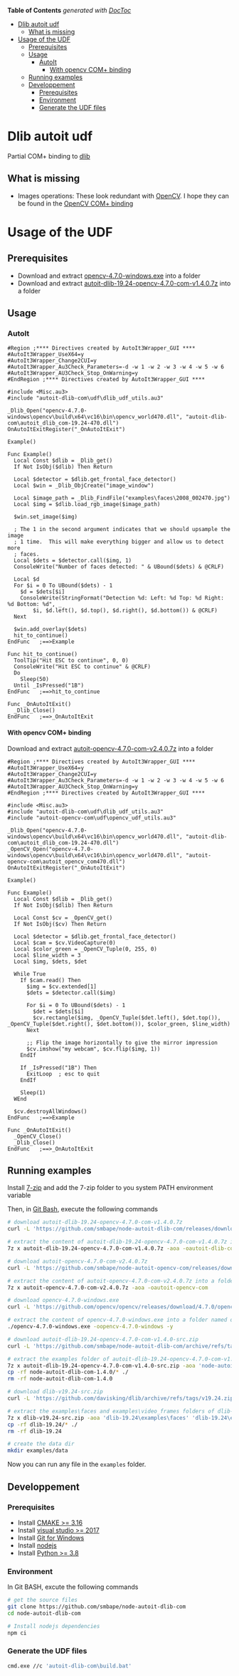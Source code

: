 <!-- START doctoc generated TOC please keep comment here to allow auto update -->
<!-- DON'T EDIT THIS SECTION, INSTEAD RE-RUN doctoc TO UPDATE -->
**Table of Contents**  *generated with [DocToc](https://github.com/thlorenz/doctoc)*

- [Dlib autoit udf](#dlib-autoit-udf)
  - [What is missing](#what-is-missing)
- [Usage of the UDF](#usage-of-the-udf)
  - [Prerequisites](#prerequisites)
  - [Usage](#usage)
    - [AutoIt](#autoit)
      - [With opencv COM+ binding](#with-opencv-com-binding)
  - [Running examples](#running-examples)
  - [Developpement](#developpement)
    - [Prerequisites](#prerequisites-1)
    - [Environment](#environment)
    - [Generate the UDF files](#generate-the-udf-files)

<!-- END doctoc generated TOC please keep comment here to allow auto update -->

# Dlib autoit udf

Partial COM+ binding to [dlib](http://dlib.net/)

## What is missing
  - Images operations: These look redundant with [OpenCV](https://opencv.org/). I hope they can be found in the [OpenCV COM+ binding](https://github.com/smbape/node-autoit-dlib-com)

# Usage of the UDF

## Prerequisites

  - Download and extract [opencv-4.7.0-windows.exe](https://opencv.org/releases/) into a folder
  - Download and extract [autoit-dlib-19.24-opencv-4.7.0-com-v1.4.0.7z](https://github.com/smbape/node-autoit-dlib-com/releases/download/v1.4.0/autoit-dlib-19.24-opencv-4.7.0-com-v1.4.0.7z) into a folder

## Usage

### AutoIt

```autoit
#Region ;**** Directives created by AutoIt3Wrapper_GUI ****
#AutoIt3Wrapper_UseX64=y
#AutoIt3Wrapper_Change2CUI=y
#AutoIt3Wrapper_Au3Check_Parameters=-d -w 1 -w 2 -w 3 -w 4 -w 5 -w 6
#AutoIt3Wrapper_AU3Check_Stop_OnWarning=y
#EndRegion ;**** Directives created by AutoIt3Wrapper_GUI ****

#include <Misc.au3>
#include "autoit-dlib-com\udf\dlib_udf_utils.au3"

_Dlib_Open("opencv-4.7.0-windows\opencv\build\x64\vc16\bin\opencv_world470.dll", "autoit-dlib-com\autoit_dlib_com-19.24-470.dll")
OnAutoItExitRegister("_OnAutoItExit")

Example()

Func Example()
  Local Const $dlib = _Dlib_get()
  If Not IsObj($dlib) Then Return

  Local $detector = $dlib.get_frontal_face_detector()
  Local $win = _Dlib_ObjCreate("image_window")

  Local $image_path = _Dlib_FindFile("examples\faces\2008_002470.jpg")
  Local $img = $dlib.load_rgb_image($image_path)

  $win.set_image($img)

  ; The 1 in the second argument indicates that we should upsample the image
  ; 1 time.  This will make everything bigger and allow us to detect more
  ; faces.
  Local $dets = $detector.call($img, 1)
  ConsoleWrite("Number of faces detected: " & UBound($dets) & @CRLF)

  Local $d
  For $i = 0 To UBound($dets) - 1
    $d = $dets[$i]
    ConsoleWrite(StringFormat("Detection %d: Left: %d Top: %d Right: %d Bottom: %d", _
        $i, $d.left(), $d.top(), $d.right(), $d.bottom()) & @CRLF)
  Next

  $win.add_overlay($dets)
  hit_to_continue()
EndFunc   ;==>Example

Func hit_to_continue()
  ToolTip("Hit ESC to continue", 0, 0)
  ConsoleWrite("Hit ESC to continue" & @CRLF)
  Do
    Sleep(50)
  Until _IsPressed("1B")
EndFunc   ;==>hit_to_continue

Func _OnAutoItExit()
  _Dlib_Close()
EndFunc   ;==>_OnAutoItExit
```

#### With opencv COM+ binding

Download and extract [autoit-opencv-4.7.0-com-v2.4.0.7z](https://github.com/smbape/node-autoit-opencv-com/releases/download/v2.4.0/autoit-opencv-4.7.0-com-v2.4.0.7z) into a folder

```autoit
#Region ;**** Directives created by AutoIt3Wrapper_GUI ****
#AutoIt3Wrapper_UseX64=y
#AutoIt3Wrapper_Change2CUI=y
#AutoIt3Wrapper_Au3Check_Parameters=-d -w 1 -w 2 -w 3 -w 4 -w 5 -w 6
#AutoIt3Wrapper_AU3Check_Stop_OnWarning=y
#EndRegion ;**** Directives created by AutoIt3Wrapper_GUI ****

#include <Misc.au3>
#include "autoit-dlib-com\udf\dlib_udf_utils.au3"
#include "autoit-opencv-com\udf\opencv_udf_utils.au3"

_Dlib_Open("opencv-4.7.0-windows\opencv\build\x64\vc16\bin\opencv_world470.dll", "autoit-dlib-com\autoit_dlib_com-19.24-470.dll")
_OpenCV_Open("opencv-4.7.0-windows\opencv\build\x64\vc16\bin\opencv_world470.dll", "autoit-opencv-com\autoit_opencv_com470.dll")
OnAutoItExitRegister("_OnAutoItExit")

Example()

Func Example()
  Local Const $dlib = _Dlib_get()
  If Not IsObj($dlib) Then Return

  Local Const $cv = _OpenCV_get()
  If Not IsObj($cv) Then Return

  Local $detector = $dlib.get_frontal_face_detector()
  Local $cam = $cv.VideoCapture(0)
  Local $color_green = _OpenCV_Tuple(0, 255, 0)
  Local $line_width = 3
  Local $img, $dets, $det

  While True
    If $cam.read() Then
      $img = $cv.extended[1]
      $dets = $detector.call($img)

      For $i = 0 To UBound($dets) - 1
        $det = $dets[$i]
        $cv.rectangle($img, _OpenCV_Tuple($det.left(), $det.top()), _OpenCV_Tuple($det.right(), $det.bottom()), $color_green, $line_width)
      Next

      ;; Flip the image horizontally to give the mirror impression
      $cv.imshow("my webcam", $cv.flip($img, 1))
    EndIf

    If _IsPressed("1B") Then
      ExitLoop  ; esc to quit
    EndIf

    Sleep(1)
  WEnd

  $cv.destroyAllWindows()
EndFunc   ;==>Example

Func _OnAutoItExit()
  _OpenCV_Close()
  _Dlib_Close()
EndFunc   ;==>_OnAutoItExit
```

## Running examples

Install [7-zip](https://www.7-zip.org/download.html) and add the 7-zip folder to you system PATH environment variable

Then, in [Git Bash](https://gitforwindows.org/), execute the following commands

```sh
# download autoit-dlib-19.24-opencv-4.7.0-com-v1.4.0.7z
curl -L 'https://github.com/smbape/node-autoit-dlib-com/releases/download/v1.4.0/autoit-dlib-19.24-opencv-4.7.0-com-v1.4.0.7z' -o autoit-dlib-19.24-opencv-4.7.0-com-v1.4.0.7z

# extract the content of autoit-dlib-19.24-opencv-4.7.0-com-v1.4.0.7z into a folder named autoit-dlib-com
7z x autoit-dlib-19.24-opencv-4.7.0-com-v1.4.0.7z -aoa -oautoit-dlib-com

# download autoit-opencv-4.7.0-com-v2.4.0.7z
curl -L 'https://github.com/smbape/node-autoit-opencv-com/releases/download/v2.4.0/autoit-opencv-4.7.0-com-v2.4.0.7z' -o autoit-opencv-4.7.0-com-v2.4.0.7z

# extract the content of autoit-opencv-4.7.0-com-v2.4.0.7z into a folder named autoit-opencv-com
7z x autoit-opencv-4.7.0-com-v2.4.0.7z -aoa -oautoit-opencv-com

# download opencv-4.7.0-windows.exe
curl -L 'https://github.com/opencv/opencv/releases/download/4.7.0/opencv-4.7.0-windows.exe' -o opencv-4.7.0-windows.exe

# extract the content of opencv-4.7.0-windows.exe into a folder named opencv-4.7.0-windows
./opencv-4.7.0-windows.exe -oopencv-4.7.0-windows -y

# download autoit-dlib-19.24-opencv-4.7.0-com-v1.4.0-src.zip
curl -L 'https://github.com/smbape/node-autoit-dlib-com/archive/refs/tags/v1.4.0.zip' -o autoit-dlib-19.24-opencv-4.7.0-com-v1.4.0-src.zip

# extract the examples folder of autoit-dlib-19.24-opencv-4.7.0-com-v1.4.0-src.zip
7z x autoit-dlib-19.24-opencv-4.7.0-com-v1.4.0-src.zip -aoa 'node-autoit-dlib-com-1.4.0\examples'
cp -rf node-autoit-dlib-com-1.4.0/* ./
rm -rf node-autoit-dlib-com-1.4.0

# download dlib-v19.24-src.zip
curl -L 'https://github.com/davisking/dlib/archive/refs/tags/v19.24.zip' -o dlib-v19.24-src.zip

# extract the examples\faces and examples\video_frames folders of dlib-v19.24-src.zip
7z x dlib-v19.24-src.zip -aoa 'dlib-19.24\examples\faces' 'dlib-19.24\examples\video_frames'
cp -rf dlib-19.24/* ./
rm -rf dlib-19.24

# create the data dir
mkdir examples/data
```

Now you can run any file in the `examples` folder.

## Developpement

### Prerequisites

  - Install [CMAKE >= 3.16](https://cmake.org/download/)
  - Install [visual studio >= 2017](https://visualstudio.microsoft.com/vs/community/)
  - Install [Git for Windows](https://gitforwindows.org/)
  - Install [nodejs](https://nodejs.org/en/download/)
  - Install [Python >= 3.8](https://www.python.org/downloads/)

### Environment

In Git BASH, excute the following commands

```sh
# get the source files
git clone https://github.com/smbape/node-autoit-dlib-com
cd node-autoit-dlib-com

# Install nodejs dependencies
npm ci
```

### Generate the UDF files

```sh
cmd.exe //c 'autoit-dlib-com\build.bat'
```
